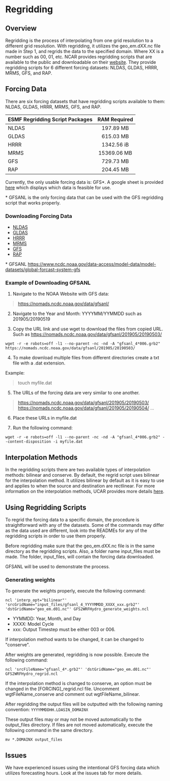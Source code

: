 # Regridding

## Overview
Regridding is the process of interpolating from one grid resolution to a different grid resolution. With regridding, it utilizes the geo_em.dXX.nc file made in Step 1, and regrids the data to the specified domain. Where XX is a number such as 00, 01, etc.  NCAR provides regridding scripts that are available to the public and downloadable on their [website](https://ral.ucar.edu/projects/wrf_hydro/regridding-scripts). They provide regridding scripts for 6 different forcing datasets: NLDAS, GLDAS, HRRR, MRMS, GFS, and RAP.

## Forcing Data

There are six forcing datasets that have regridding scripts available to them: NLDAS, GLDAS, HRRR, MRMS, GFS, and RAP.

| ESMF Regridding Script Packages | RAM Required |
| ------------------------------- |:------------:|
| NLDAS                           | 197.89 MB    |
| GLDAS                           | 615.03 MB    |
| HRRR                            | 1342.56 iB   |
| MRMS                            | 15369.06 MB  |
| GFS                             | 729.73 MB    |
| RAP                             | 204.45 MB    |

Currently, the only usable forcing data is: GFS\*. A google sheet is provided [here](https://docs.google.com/spreadsheets/d/1cGk34DqIzk_h-CIn1Qek68_gjVpNiAzbHFf2RAxH-Jo/edit?usp=sharing) which displays which data is feasible for use.

\* GFSANL is the only forcing data that can be used with the GFS regridding script that works properly.

### Downloading Forcing Data

* [NLDAS](https://hydro1.gesdisc.eosdis.nasa.gov/data/NLDAS/NLDAS_FORA0125_H.002/)
* [GLDAS](https://hydro1.gesdisc.eosdis.nasa.gov/data/GLDAS/GLDAS_NOAH025_3H.2.1/)
* [HRRR](https://www.nco.ncep.noaa.gov/pmb/products/hrrr/)
* [MRMS](https://www.nssl.noaa.gov/projects/mrms/)
* [GFS]( https://nomads.ncep.noaa.gov/)
* [RAP](https://www.nco.ncep.noaa.gov/pmb/products/rap/)

\* GFSANL https://www.ncdc.noaa.gov/data-access/model-data/model-datasets/global-forcast-system-gfs

### Example of Downloading GFSANL

1) Navigate to the NOAA Website with GFS data:

> https://nomads.ncdc.noaa.gov/data/gfsanl/

2) Navigate to the Year and Month: YYYYMM/YYMMDD such as 201905/20190519

3) Copy the URL link and use wget to download the files from copied URL. Such as https://nomads.ncdc.noaa.gov/data/gfsanl/201905/20190503/

```
wget -r -e robots=off -l1 --no-parent -nc -nd -A "gfsanl_4*006.grb2" https://nomads.ncdc.noaa.gov/data/gfsanl/201905/20190503/
```

4) To make download multiple files from different directories create a txt file with a .dat extension.

Example:
> touch myfile.dat

5) The URLs of the forcing data are very similar to one another.

> https://nomads.ncdc.noaa.gov/data/gfsanl/201905/20190503/
> https://nomads.ncdc.noaa.gov/data/gfsanl/201905/20190504/
> ...

6) Place these URLs in myfile.dat

7) Run the following command:

```
wget -r -e robots=off -l1 --no-parent -nc -nd -A "gfsanl_4*006.grb2" --content-disposition -i myfile.dat
```

## Interpolation Methods

In the regridding scripts there are two available types of interpolation methods: bilinear and conserve. By default, the regrid script uses bilinear for the interpolation method. It utilizes bilinear by default as it is easy to use and applies to when the source and destination are rectlinear. For more information on the interpolation methods, UCAR provides more details [here](https://climatedataguide.ucar.edu/climate-data-tools-and-analysis/regridding-overview).

## Using Regridding Scripts

To regrid the forcing data to a specific domain, the procedure is straightforward with any of the datasets. Some of the commands may differ as the data used are different, look into the READMEs for any of the regridding scripts in order to use them properly.

Before regridding make sure that the geo_em.dXX.nc file is in the same directory as the regridding scripts. Also, a folder name input_files must be made. The folder, input_files, will contain the forcing data downloaded.

GFSANL will be used to demonstrate the process.

### Generating weights

To generate the weights properly, execute the following command:
```
ncl 'interp_opt="bilinear"' 'srcGridName="input_files/gfsanl_4_YYYYMMDD_XXXX_xxx.grb2"' 'dstGridName="geo_em.d01.nc"' GFS2WRFHydro_generate_weights.ncl
```

* YYMMDD: Year, Month, and Day
* XXXX: Model Cycle
* xxx: Output Timestep must be either 003 or 006.

If interpolation method wants to be changed, it can be changed to "conserve".

After weights are generated, regridding is now possible. Execute the following command:

```
ncl 'srcFileName="gfsanl_4*.grb2"' 'dstGridName="geo_em.d01.nc"' GFS2WRFHydro_regrid.ncl
```

If the interpolation method is changed to conserve, an option must be changed in the [FORCING]\_regrid.ncl file. Uncomment wgtFileName_conserve and comment out wgtFileName_bilinear.

After regridding the output files will be outputted with the following naming convention: `YYYYMMDDHH.LDASIN_DOMAINX`

These output files may or may not be moved automatically to the output_files directory. If files are not moved automatically, execute the following command in the same directory.

```
mv *.DOMAINX output_files
```

## Issues

We have experienced issues using the intentional GFS forcing data which utilizes forecasting hours. Look at the issues tab for more details.
